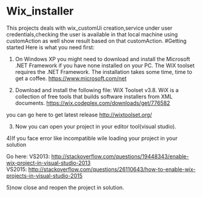 # Wix_installer
This projects deals with wix_customUi creation,service under user credentials,checking the user is available in that local machine using customAction as well show result based on that customAction.
#Getting started
Here is what you need first:


1) On Windows XP you might need to download and install the Microsoft .NET Framework if you have none installed on your PC. The WiX toolset requires the .NET Framework. The installation takes some time, time to get a coffee.
https://www.microsoft.com/net

2) Download and install the following file: WiX Toolset v3.8. WiX is a collection of free tools that builds software installers from XML documents.
 https://wix.codeplex.com/downloads/get/776582
 
 you can go here to get latest release http://wixtoolset.org/
 
3) Now you can open your project in your editor tool(visual studio).

4)If you face error like incompatible wile loading your project in your solution 

Go here:
 VS2013:  http://stackoverflow.com/questions/19448343/enable-wix-project-in-visual-studio-2013     
 VS2015:  http://stackoverflow.com/questions/26110643/how-to-enable-wix-projects-in-visual-studio-2015    
 
 5)now close and reopen the project in solution.
